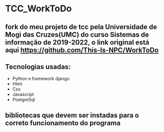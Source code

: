 # TCC_WorkToDo

## fork do meu projeto de tcc pela Universidade de Mogi das Cruzes(UMC) do curso Sistemas de informação de 2019-2022, o link original está aqui <https://github.com/This-Is-NPC/WorkToDo> 

## Tecnologias usadas:
  * Python e framework django 
  * Html
  * Css
  * Javascript
  * PostgreSql



## bibliotecas que devem ser instadas para o correto funcionamento do programa
